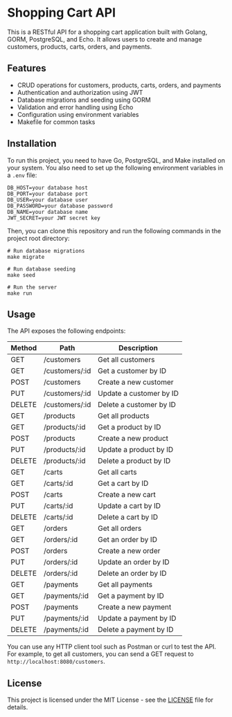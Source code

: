 # Shopping Cart API

This is a RESTful API for a shopping cart application built with Golang, GORM, PostgreSQL, and Echo. It allows users to create and manage customers, products, carts, orders, and payments.

## Features

- CRUD operations for customers, products, carts, orders, and payments
- Authentication and authorization using JWT
- Database migrations and seeding using GORM
- Validation and error handling using Echo
- Configuration using environment variables
- Makefile for common tasks

## Installation

To run this project, you need to have Go, PostgreSQL, and Make installed on your system. You also need to set up the following environment variables in a `.env` file:

```
DB_HOST=your database host
DB_PORT=your database port
DB_USER=your database user
DB_PASSWORD=your database password
DB_NAME=your database name
JWT_SECRET=your JWT secret key
```

Then, you can clone this repository and run the following commands in the project root directory:

```
# Run database migrations
make migrate

# Run database seeding
make seed

# Run the server
make run
```

## Usage

The API exposes the following endpoints:

| Method | Path                    | Description                          |
| ------ | ----------------------- | ------------------------------------ |
| GET    | /customers              | Get all customers                    |
| GET    | /customers/:id          | Get a customer by ID                 |
| POST   | /customers              | Create a new customer                |
| PUT    | /customers/:id          | Update a customer by ID              |
| DELETE | /customers/:id          | Delete a customer by ID              |
| GET    | /products               | Get all products                     |
| GET    | /products/:id           | Get a product by ID                  |
| POST   | /products               | Create a new product                 |
| PUT    | /products/:id           | Update a product by ID               |
| DELETE | /products/:id           | Delete a product by ID               |
| GET    | /carts                  | Get all carts                        |
| GET    | /carts/:id              | Get a cart by ID                     |
| POST   | /carts                  | Create a new cart                    |
| PUT    | /carts/:id              | Update a cart by ID                  |
| DELETE | /carts/:id              | Delete a cart by ID                  |
| GET    | /orders                 | Get all orders                       |
| GET    | /orders/:id             | Get an order by ID                   |
| POST   | /orders                 | Create a new order                   |
| PUT    | /orders/:id             | Update an order by ID                |
| DELETE | /orders/:id             | Delete an order by ID                |
| GET    | /payments               | Get all payments                     |
| GET    | /payments/:id           | Get a payment by ID                  |
| POST   | /payments               | Create a new payment                 |
| PUT    | /payments/:id           | Update a payment by ID               |
| DELETE | /payments/:id           | Delete a payment by ID               |

You can use any HTTP client tool such as Postman or curl to test the API. For example, to get all customers, you can send a GET request to `http://localhost:8080/customers`.

## License

This project is licensed under the MIT License - see the [LICENSE](LICENSE) file for details.
